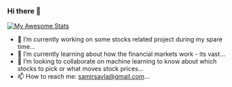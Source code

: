 ### Hi there 👋

[![My Awesome Stats](https://awesome-github-stats.azurewebsites.net/user-stats/samirsss?cardType=level&theme=github)](https://git.io/awesome-stats-card)


- 🔭 I’m currently working on some stocks related project during my spare time...
- 🌱 I’m currently learning about how the financial markets work - its vast...
- 👯 I’m looking to collaborate on machine learning to know about which stocks to pick or what moves stock prices...
- 📫 How to reach me: samirsavla@gmail.com...

